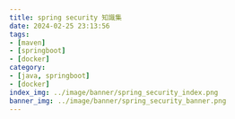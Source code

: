 ```yaml
---
title: spring security 知識集
date: 2024-02-25 23:13:56
tags:
- [maven]
- [springboot]
- [docker]
category:
- [java, springboot]
- [docker]
index_img: ../image/banner/spring_security_index.png
banner_img: ../image/banner/spring_security_banner.png
---
```

